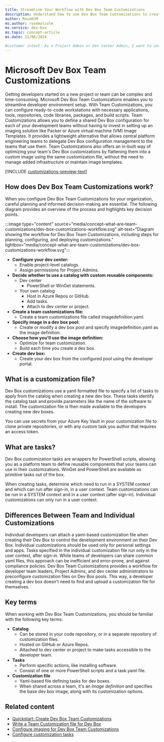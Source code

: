 ```yaml
---
title: Streamline Your Workflow with Dev Box Team Customizations
description: Understand how to use Dev Box Team Customizations to create ready-to-code configurations for your development teams.
author: RoseHJM
ms.author: rosemalcolm
ms.service: dev-box
ms.topic: concept-article
ms.date: 11/06/2024

#customer intent: As a Project Admin or Dev Center Admin, I want to understand how to use Dev Box Team Customizations so that I can create efficient, ready-to-code configurations for my development teams.
---
```


# Microsoft Dev Box Team Customizations
Getting developers started on a new project or team can be complex and time-consuming. Microsoft Dev Box Team Customizations enables you to streamline developer environment setup. With Team Customizations, you can configure ready-to-code workstations with necessary applications, tools, repositories, code libraries, packages, and build scripts.
Team Customizations allows you to define a shared Dev Box configuration for each of your development teams without having to invest in setting up an imaging solution like Packer or Azure virtual machine (VM) Image Templates. It provides a lightweight alternative that allows central platform engineering teams to delegate Dev Box configuration management to the teams that use them. Team Customizations also offers an in-built way of optimizing your team's Dev Box customizations by flattening them into a custom image using the same customization file, without the need to manage added infrastructure or maintain image templates.

[!INCLUDE [customizations-preview-text](includes/customizations-preview-text.md)]

## How does Dev Box Team Customizations work?
When you configure Dev Box Team Customizations for your organization, careful planning and informed decision-making are essential. The following diagram provides an overview of the process and highlights key decision points.

:::image type="content" source="media/concept-what-are-team-customizations/dev-box-customizations-workflow.svg" alt-text="Diagram showing the workflow for Dev Box Team Customizations, including steps for planning, configuring, and deploying customizations." lightbox="media/concept-what-are-team-customizations/dev-box-customizations-workflow.svg":::
 
- **Configure your dev center:**
  - Enable project-level catalogs.
  - Assign permissions for Project Admins.
- **Decide whether to use a catalog with custom reusable components:**
  - Dev center
    - PowerShell or WinGet statements.
  - Your own catalog
    - Host in Azure Repos or GitHub.
    - Add tasks.
    - Attach to dev center or project.
- **Create a team customizations file:**
  - Create a team customizations file called imagedefinition.yaml.
- **Specify image in a dev box pool:**
  - Create or modify a dev box pool and specify imagedefinition.yaml as the image definition.
- **Choose how you'll use the image definition:**
    - Optimize for team customization.
    - Build each time you create a dev box.
- **Create dev box:**
  - Create your dev box from the configured pool using the developer portal.

## What is a customization file?
Dev Box customizations use a yaml formatted file to specify a list of tasks to apply from the catalog when creating a new dev box. These tasks identify the catalog task and provide parameters like the name of the software to install. The customization file is then made available to the developers creating new dev boxes. 

You can use secrets from your Azure Key Vault in your customization file to clone private repositories, or with any custom task you author that requires an access token.

## What are tasks?
Dev Box customization tasks are wrappers for PowerShell scripts, allowing you as a platform team to define reusable components that your teams can use in their customizations. WinGet and PowerShell are available as primitive tasks out of the box.

When creating tasks, determine which need to run in a SYSTEM context and which can run after sign-in, in a user context. Team customizations can be run in a SYSTEM context and in a user context (after sign-in). Individual customizations can only run in a user context. 

## Differences Between Team and Individual Customizations
Individual developers can attach a yaml-based customization file when creating their Dev Box to control the development environment on their Dev Box. Individual customizations should be used only for personal settings and apps. Tasks specified in the individual customization file run only in the user context, after sign-in. While teams of developers can share common yaml files, this approach can be inefficient and error-prone, and against compliance policies. Dev Box Team Customizations provides a workflow for developer team leaders, Project Admins, and dev center administrators to preconfigure customization files on Dev Box pools. This way, a developer creating a dev box doesn't need to find and upload a customization file for themselves.

## Key terms
When working with Dev Box Team Customizations, you should be familiar with the following key terms:

- **Catalog**
    - Can be stored in your code repository, or in a separate repository of customization files.
    - Hosted on GitHub or Azure Repos.
    - Attached to dev center or project to make tasks accessible to the developer team.
- **Tasks**
    - Perform specific actions, like installing software.
    - Consist of one or more PowerShell scripts and a task.yaml file.
- **Customization file**
    - Yaml-based file defining tasks for dev boxes.
    - When shared across a team, it's an *image definition* and specifies the base dev box image, along with its customization options.

## Related content
- [Quickstart: Create Dev Box Team Customizations](quickstart-team-customizations.md)
- [Write a Team Customization file for Dev Box](how-to-write-customization-file.md)
- [Configure imaging for Dev Box Team Customizations](how-to-configure-customization-imaging.md)
- [Configure customization tasks](how-to-create-customization-tasks-catalog.md)